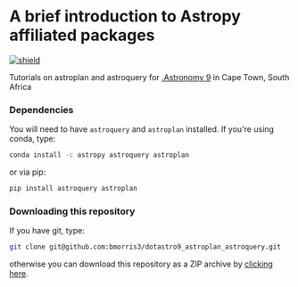 # A brief introduction to Astropy affiliated packages
[![shield](http://img.shields.io/badge/powered%20by-AstroPy-orange.svg?style=flat)](http://www.astropy.org/)

Tutorials on astroplan and astroquery for [.Astronomy 9](http://dotastronomy9.saao.ac.za) in Cape Town, South Africa

### Dependencies

You will need to have `astroquery` and `astroplan` installed. If you're using conda, type: 
```bash
conda install -c astropy astroquery astroplan
```
or via pip: 
```bash
pip install astroquery astroplan
```

### Downloading this repository
If you have git, type: 
```bash
git clone git@github.com:bmorris3/dotastro9_astroplan_astroquery.git
```
otherwise you can download this repository as a ZIP archive by [clicking here](https://github.com/bmorris3/dotastro9_astroplan_astroquery/archive/master.zip).
